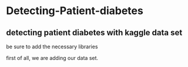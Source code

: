 # Detecting-Patient-diabetes
## detecting patient diabetes with kaggle data set

be sure to add the necessary libraries


first of all, we are adding our data set.

